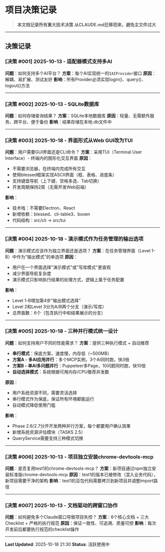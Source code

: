 # 项目决策记录

> **本文档记录所有重大技术决策**
> **从CLAUDE.md迁移而来，避免主文件过大**

---

## 决策记录

### [决策 #001] 2025-10-13 - 适配器模式支持多AI
**问题**：如何支持多个AI平台？
**方案**：每个AI实现统一的`IAIProvider`接口
**原因**：解耦、易扩展、测试友好
**影响**：所有Provider必须实现login()、query()、logout()方法

---

### [决策 #002] 2025-10-13 - SQLite数据库
**问题**：如何存储查询结果？
**方案**：SQLite本地数据库
**原因**：轻量、无需额外服务、跨平台、便于备份
**影响**：结果存储在本地.db文件中

---

### [决策 #003] 2025-10-18 - 界面形式从Web GUI改为TUI
**问题**：用户需要GUI界面还是CLI命令？
**方案**：采用TUI（Terminal User Interface）- 终端内的图形化交互界面
**原因**：
- 不需要浏览器，在终端内完成所有交互
- 使用blessed框架实现ASCII界面（框、表格、进度条）
- 支持键盘导航（上下键、空格多选、Tab切换）
- 开发周期保持2周（无需开发Web前端）

**影响**：
- 技术栈：不需要Electron、React
- 新增依赖：blessed、cli-table3、boxen
- 代码结构：src/cli → src/tui

---

### [决策 #004] 2025-10-18 - 演示模式作为任务管理的输出选项
**问题**：演示模式应该作为独立界面还是选项？
**方案**：在任务管理界面（Level 1-B）中作为"输出模式"的单选项
**原因**：
- 用户在一个界面选择"演示模式"或"写库模式"更直观
- 减少界面导航复杂度
- 演示模式只影响执行结果的处理方式，逻辑上属于任务配置

**影响**：
- Level 1-B增加第4步"输出模式选择"
- Level 2和Level 3分为A/B两个分支（演示/写库）
- 总界面数：6个（包含执行中和结果展示的分支）

---

### [决策 #005] 2025-10-18 - 三种并行模式统一设计
**问题**：如何支持用户不同的性能需求？
**方案**：提供三种执行模式 + 自动推荐
- **串行模式**：保底方案，速度慢，内存低（~500MB）
- **方案A - 多AI应用并行**：多个MCP实例，3个AI同时跑，快3倍
- **方案B - 单AI多问题并行**：Puppeteer多Page，10问题同时跑，快10倍
- **自动选择模式**：系统根据可用内存/CPU推荐并发数

**原因**：
- 用户系统资源不同，需要灵活选择
- 串行模式作为保底，保证所有环境都能运行
- 自动模式降低使用门槛

**影响**：
- Phase 2.6/2.7分开开发两种并行方案，每个都要用户确认效果
- 新增系统资源评估模块（TASKS 2.5）
- QueryService需要支持三种模式切换

---

### [决策 #006] 2025-10-13 - 项目独立安装chrome-devtools-mcp
**问题**：是否复用test1的chrome-devtools-mcp？
**方案**：新项目通过npm独立安装标准版chrome-devtools-mcp
**原因**：test1的版本已被修改（混入业务代码），新项目需要干净的架构
**影响**：test1的豆包代码需要拷贝到新项目并调整import路径

---

### [决策 #007] 2025-10-13 - 文档驱动的跨窗口协作
**问题**：如何避免多个Claude窗口导致项目失控？
**方案**：6个核心文档 + 三大Checklist + 严格的执行规范
**原因**：保证一致性、可追溯、质量可控
**影响**：每次开发前后都要执行规范的checklist操作

---

**Last Updated**: 2025-10-18 21:30
**Status**: 活跃使用中

